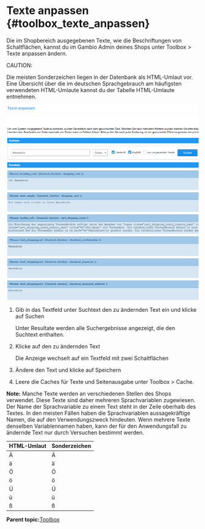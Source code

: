 # Texte anpassen {#toolbox_texte_anpassen}

Die im Shopbereich ausgegebenen Texte, wie die Beschriftungen von Schaltflächen, kannst du im Gambio Admin deines Shops unter Toolbox \> Texte anpassen ändern.

CAUTION:

Die meisten Sonderzeichen liegen in der Datenbank als HTML-Umlaut vor. Eine Übersicht über die im deutschen Sprachgebrauch am häufigsten verwendeten HTML-Umlaute kannst du der Tabelle HTML-Umlaute entnehmen.

![](Bilder/Abb124_TexteAnpassen.png "Texte anpassen")

1.  Gib in das Textfeld unter Suchtext den zu ändernden Text ein und klicke auf Suchen

    Unter Resultate werden alle Suchergebnisse angezeigt, die den Suchtext enthalten.

2.  Klicke auf den zu ändernden Text

    Die Anzeige wechselt auf ein Textfeld mit zwei Schaltflächen

3.  Ändere den Text und klicke auf Speichern
4.  Leere die Caches für Texte und Seitenausgabe unter Toolbox \> Cache.

**Note:** Manche Texte werden an verschiedenen Stellen des Shops verwendet. Diese Texte sind daher mehreren Sprachvariablen zugewiesen. Der Name der Sprachvariable zu einem Text steht in der Zeile oberhalb des Textes. In den meisten Fällen haben die Sprachvariablen aussagekräftige Namen, die auf den Verwendungszweck hindeuten. Wenn mehrere Texte denselben Variablennamen haben, kann der für den Anwendungsfall zu ändernde Text nur durch Versuchen bestimmt werden.

|HTML-Umlaut|Sonderzeichen|
|-----------|-------------|
|&Auml;|Ä|
|&auml;|ä|
|&Ouml;|Ö|
|&ouml;|ö|
|&Uuml;|Ü|
|&uuml;|ü|
|&szlig;|ß|

**Parent topic:**[Toolbox](9_Toolbox.md)

